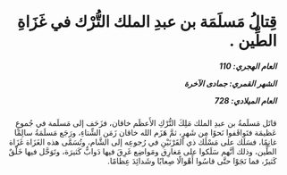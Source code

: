 <h1 dir="rtl">قِتالُ مَسلَمَة بن عبدِ الملك التُّرْك في غَزَاةِ الطِّين .</h1>

<h5 dir="rtl">العام الهجري:  110

الشهر القمري: جمادى الآخرة

العام الميلادي: 728</h5>

<p dir="rtl">قاتَل مَسلَمةُ بن عبدِ الملك مَلِكَ التُّرْكِ الأَعظَم خاقان، فزَحَف إلى مَسلَمة في جُموعٍ عَظيمَة فتَواقَفوا نَحوًا مِن شَهرٍ، ثمَّ هَزَم الله خاقان زَمَن الشِّتاءِ، ورَجَع مَسلَمَةُ سالِمًا غانِمًا، فسَلَك على مَسْلَك ذي القَرْنَيْنِ في رُجوعِه إلى الشَّام، وتُسَمَّى هذه الغَزَاة غَزَاة الطِّين، وذلك أنَّهم سَلَكوا على مَغارِق ومَواضِع غَرِقَ فيها دَوابٌّ كَثيرَة، وتَوَحَّل فيها خَلْقٌ كَثيرٌ، فما نَجَوْا حتَّى قاسُوا أَهْوالًا صِعابًا وشَدائِدَ عِظامًا.</p></br>
